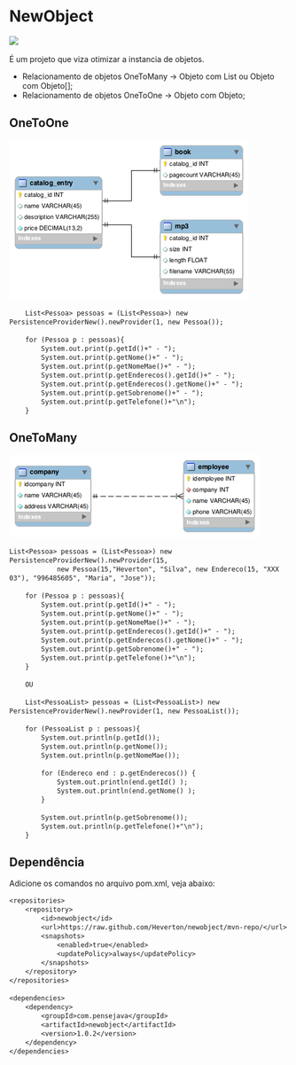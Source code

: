 NewObject
==========

[![](https://jitpack.io/v/Heverton/newobject.svg)](https://jitpack.io/#Heverton/newobject)

É um projeto que viza otimizar a instancia de objetos. 

+ Relacionamento de objetos OneToMany -> Objeto com List ou Objeto com Objeto[];
+ Relacionamento de objetos OneToOne  ->  Objeto com Objeto;

## OneToOne

![Exemplo de relacão.](one-to-one.png)

    
        List<Pessoa> pessoas = (List<Pessoa>) new PersistenceProviderNew().newProvider(1, new Pessoa());

        for (Pessoa p : pessoas){
            System.out.print(p.getId()+" - ");
            System.out.print(p.getNome()+" - ");
            System.out.print(p.getNomeMae()+" - ");
            System.out.print(p.getEnderecos().getId()+" - ");
            System.out.print(p.getEnderecos().getNome()+" - ");
            System.out.print(p.getSobrenome()+" - ");
            System.out.print(p.getTelefone()+"\n");
        }        
        

## OneToMany

![Exemplo de relacão.](one-to-many.png)

    List<Pessoa> pessoas = (List<Pessoa>) new PersistenceProviderNew().newProvider(15,
                new Pessoa(15,"Heverton", "Silva", new Endereco(15, "XXX 03"), "996485605", "Maria", "Jose"));

        for (Pessoa p : pessoas){
            System.out.print(p.getId()+" - ");
            System.out.print(p.getNome()+" - ");
            System.out.print(p.getNomeMae()+" - ");
            System.out.print(p.getEnderecos().getId()+" - ");
            System.out.print(p.getEnderecos().getNome()+" - ");
            System.out.print(p.getSobrenome()+" - ");
            System.out.print(p.getTelefone()+"\n");
        }
        
        OU
        
        List<PessoaList> pessoas = (List<PessoaList>) new PersistenceProviderNew().newProvider(1, new PessoaList());

        for (PessoaList p : pessoas){
            System.out.println(p.getId());
            System.out.println(p.getNome());
            System.out.println(p.getNomeMae());

            for (Endereco end : p.getEnderecos()) {
                System.out.println(end.getId() );
                System.out.println(end.getNome() );
            }

            System.out.println(p.getSobrenome());
            System.out.println(p.getTelefone()+"\n");
        }

## Dependência 

Adicione os comandos no arquivo pom.xml, veja abaixo:

    <repositories>
        <repository>
            <id>newobject</id>
            <url>https://raw.github.com/Heverton/newobject/mvn-repo/</url>
            <snapshots>
                <enabled>true</enabled>
                <updatePolicy>always</updatePolicy>
            </snapshots>
        </repository>
    </repositories>
    
    <dependencies>
        <dependency>
            <groupId>com.pensejava</groupId>
            <artifactId>newobject</artifactId>
            <version>1.0.2</version>
        </dependency>
    </dependencies>

